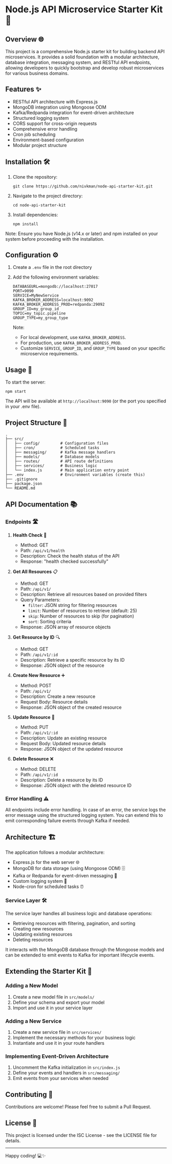 # Node.js API Microservice Starter Kit 🚀

## Overview 🌐
This project is a comprehensive Node.js starter kit for building backend API microservices. It provides a solid foundation with a modular architecture, database integration, messaging system, and RESTful API endpoints, allowing developers to quickly bootstrap and develop robust microservices for various business domains.

## Features ✨
- RESTful API architecture with Express.js
- MongoDB integration using Mongoose ODM
- Kafka/Redpanda integration for event-driven architecture
- Structured logging system
- CORS support for cross-origin requests
- Comprehensive error handling
- Cron job scheduling
- Environment-based configuration
- Modular project structure

## Installation 🛠️
1. Clone the repository:
   ```
   git clone https://github.com/nivkman/node-api-starter-kit.git
   ```
2. Navigate to the project directory:
   ```
   cd node-api-starter-kit
   ```
3. Install dependencies:
   ```
   npm install
   ```

Note: Ensure you have Node.js (v14.x or later) and npm installed on your system before proceeding with the installation.

## Configuration ⚙️
1. Create a `.env` file in the root directory
2. Add the following environment variables:
   ```
   DATABASEURL=mongodb://localhost:27017
   PORT=9090
   SERVICE=MyNewService
   KAFKA_BROKER_ADDRESS=localhost:9092
   KAFKA_BROKER_ADDRESS_PROD=redpanda:29092
   GROUP_ID=my_group_id
   TOPIC=my_topic.pipeline
   GROUP_TYPE=my_group_type
   ```

   Note: 
   - For local development, use `KAFKA_BROKER_ADDRESS`.
   - For production, use `KAFKA_BROKER_ADDRESS_PROD`.
   - Customize `SERVICE`, `GROUP_ID`, and `GROUP_TYPE` based on your specific microservice requirements.

## Usage 🚀
To start the server:
```
npm start
```

The API will be available at `http://localhost:9090` (or the port you specified in your .env file).

## Project Structure 📂
```
.
├── src/
│   ├── config/         # Configuration files
│   ├── cron/           # Scheduled tasks
│   ├── messaging/      # Kafka message handlers
│   ├── models/         # Database models
│   ├── routes/         # API route definitions
│   ├── services/       # Business logic
│   └── index.js        # Main application entry point
├── .env                # Environment variables (create this)
├── .gitignore
├── package.json
└── README.md
```

## API Documentation 📚

### Endpoints 🛣️

1. **Health Check** 💓
   - Method: GET
   - Path: `/api/v1/health`
   - Description: Check the health status of the API
   - Response: "health checked successfully"

2. **Get All Resources** 📋
   - Method: GET
   - Path: `/api/v1/`
   - Description: Retrieve all resources based on provided filters
   - Query Parameters: 
     - `filter`: JSON string for filtering resources
     - `limit`: Number of resources to retrieve (default: 25)
     - `skip`: Number of resources to skip (for pagination)
     - `sort`: Sorting criteria
   - Response: JSON array of resource objects

3. **Get Resource by ID** 🔍
   - Method: GET
   - Path: `/api/v1/:id`
   - Description: Retrieve a specific resource by its ID
   - Response: JSON object of the resource

4. **Create New Resource** ➕
   - Method: POST
   - Path: `/api/v1/`
   - Description: Create a new resource
   - Request Body: Resource details
   - Response: JSON object of the created resource

5. **Update Resource** 🔄
   - Method: PUT
   - Path: `/api/v1/:id`
   - Description: Update an existing resource
   - Request Body: Updated resource details
   - Response: JSON object of the updated resource

6. **Delete Resource** ❌
   - Method: DELETE
   - Path: `/api/v1/:id`
   - Description: Delete a resource by its ID
   - Response: JSON object with the deleted resource ID

### Error Handling ⚠️

All endpoints include error handling. In case of an error, the service logs the error message using the structured logging system. You can extend this to emit corresponding failure events through Kafka if needed.

## Architecture 🏗️
The application follows a modular architecture:

- Express.js for the web server 🌐
- MongoDB for data storage (using Mongoose ODM) 🗄️
- Kafka or Redpanda for event-driven messaging 📨
- Custom logging system 📝
- Node-cron for scheduled tasks ⏰

### Service Layer 🛠️

The service layer handles all business logic and database operations:
- Retrieving resources with filtering, pagination, and sorting
- Creating new resources
- Updating existing resources
- Deleting resources

It interacts with the MongoDB database through the Mongoose models and can be extended to emit events to Kafka for important lifecycle events.

## Extending the Starter Kit 🔧

### Adding a New Model
1. Create a new model file in `src/models/`
2. Define your schema and export your model
3. Import and use it in your service layer

### Adding a New Service
1. Create a new service file in `src/services/`
2. Implement the necessary methods for your business logic
3. Instantiate and use it in your route handlers

### Implementing Event-Driven Architecture
1. Uncomment the Kafka initialization in `src/index.js`
2. Define your events and handlers in `src/messaging/`
3. Emit events from your services when needed

## Contributing 🤝
Contributions are welcome! Please feel free to submit a Pull Request.

## License 📝
This project is licensed under the ISC License - see the LICENSE file for details.

---

Happy coding! 💻✨